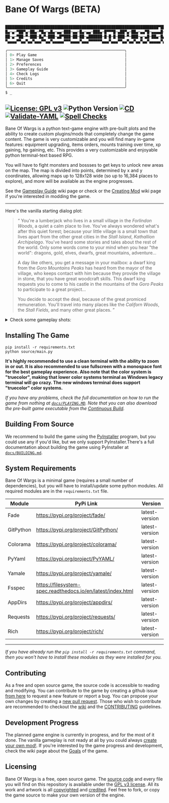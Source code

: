 # Bane Of Wargs (BETA)

```bash

████████████████████████████████████████████████████████████████████▀███████
█▄─▄─▀██▀▄─██▄─▀█▄─▄█▄─▄▄─███─▄▄─█▄─▄▄─███▄─█▀▀▀█─▄██▀▄─██▄─▄▄▀█─▄▄▄▄█─▄▄▄▄█
██─▄─▀██─▀─███─█▄▀─███─▄█▀███─██─██─▄██████─█─█─█─███─▀─███─▄─▄█─██▄─█▄▄▄▄─█
▀▄▄▄▄▀▀▄▄▀▄▄▀▄▄▄▀▀▄▄▀▄▄▄▄▄▀▀▀▄▄▄▄▀▄▄▄▀▀▀▀▀▀▄▄▄▀▄▄▄▀▀▄▄▀▄▄▀▄▄▀▄▄▀▄▄▄▄▄▀▄▄▄▄▄▀

╭────────────────────────────────────────────────────╮
│ 0> Play Game                                       │
│ 1> Manage Saves                                    │
│ 2> Preferences                                     │
│ 3> Gameplay Guide                                  │
│ 4> Check Logs                                      │
│ 5> Credits                                         │
│ 6> Quit                                            │
╰────────────────────────────────────────────────────╯
$ _
```
[![License: GPL v3](https://img.shields.io/badge/License-GPLv3-blue.svg)](https://www.gnu.org/licenses/gpl-3.0)
![Python Version](https://badgen.net/badge/python/3.12/blue?icon=python)
[![CD](https://github.com/Dungeons-of-Kathallion/Bane-Of-Wargs/actions/workflows/cd.yaml/badge.svg)](https://github.com/Dungeons-of-Kathallion/Bane-Of-Wargs/actions/workflows/cd.yaml)
[![Validate-YAML](https://github.com/Dungeons-of-Kathallion/Bane-Of-Wargs/actions/workflows/yaml_checks.yaml/badge.svg)](https://github.com/Dungeons-of-Kathallion/Bane-Of-Wargs/actions/workflows/yaml_checks.yaml)
[![Spell Checks](https://github.com/Dungeons-of-Kathallion/Bane-Of-Wargs/actions/workflows/spell_checks.yaml/badge.svg)](https://github.com/Dungeons-of-Kathallion/Bane-Of-Wargs/actions/workflows/spell_checks.yaml)
---

Bane Of Wargs is a python text-game engine with pre-built plots and the ability to create custom plugins/mods that completely change the game content. The game is very customizable and you will find many in-game features: equipment upgrading, items orders, mounts training over time, xp gaining, hp gaining, etc. This provides a very customizable and enjoyable python terminal-text based RPG.

You will have to fight monsters and bossses to get keys to unlock new areas on the map. The map is divided into points, determined by x and y coordinates, allowing maps up to 128x128 wide (so up to 16,384 places to explore), and more will be available as the engine progresses.

See the [Gameplay Guide](https://github.com/Dungeons-of-Kathallion/Bane-Of-Wargs/wiki/Gameplay-Guide) wiki page or check or the [Creating Mod](https://github.com/Dungeons-of-Kathallion/Bane-Of-Wargs/wiki/Creating-Mods) wiki page if you're interested in modding the game.

---

Here's the vanilla starting dialog plot:
> “
> You're a lumberjack who lives in a small village in the _Forlindon Woods_, a quiet a calm place to live. You've always wondered what's after this quiet forest; because your little village is a small town that lives apart from the other great cities in the _Stall Island_, _Kathallion Archipelago_. You've heard some stories and tales about the rest of the world. Only some words come to your mind when you hear "the world": dragons, gold, elves, dwarfs, great mountains, adventure...
>
> A day like others, you get a message in your mailbox: a dwarf king from the _Goro Mountains Peaks_ has heard from the mayor of the village, who keeps contact with him because they provide the village in stone, that you have great woodcraft skills. This dwarf king requests you to come to his castle in the mountains of the _Goro Peaks_ to participate to a great project...
>
> You decide to accept the deal, because of the great promiced remuneration. You'll travel into many places like the _Californ Woods_, the _Stall Fields_, and many other great places.
> ”

<details>

<summary>Check some gameplay shots:</summary>

![Screenshot from 2024-03-15 19-10-58](https://github.com/Dungeons-of-Kathallion/Bane-Of-Wargs/assets/87318892/027e11fe-cf7b-4f08-9e24-9bb165fb089f)
---
![Screenshot from 2024-03-15 19-10-44](https://github.com/Dungeons-of-Kathallion/Bane-Of-Wargs/assets/87318892/4db77509-edcf-4124-945c-b62ecde4b677)
---
![Screenshot from 2024-03-15 19-10-21](https://github.com/Dungeons-of-Kathallion/Bane-Of-Wargs/assets/87318892/22630735-c39a-4d31-aaeb-ecc9dc555440)
---
![Screenshot from 2024-03-15 19-10-10](https://github.com/Dungeons-of-Kathallion/Bane-Of-Wargs/assets/87318892/937e8139-6f6a-4e6f-a9d2-10c2c54b6e0a)
---
![Screenshot from 2024-03-15 19-10-06](https://github.com/Dungeons-of-Kathallion/Bane-Of-Wargs/assets/87318892/a4bd5464-87fa-486b-9e89-f0172532edeb)
---
![Screenshot from 2024-03-15 19-09-58](https://github.com/Dungeons-of-Kathallion/Bane-Of-Wargs/assets/87318892/96e980d1-d085-429e-b056-597194177157)
---
![Screenshot from 2024-03-15 19-09-43](https://github.com/Dungeons-of-Kathallion/Bane-Of-Wargs/assets/87318892/5e134855-46a2-496a-a8db-0326b9561b10)
---
![Screenshot from 2024-03-15 19-09-08](https://github.com/Dungeons-of-Kathallion/Bane-Of-Wargs/assets/87318892/1162ed85-d2b1-4b81-81a1-925f42713b28)
---
![Screenshot from 2024-03-15 19-08-44](https://github.com/Dungeons-of-Kathallion/Bane-Of-Wargs/assets/87318892/ccbeb0db-d5e4-4b27-9f7d-11e561e12dd4)
---
![Screenshot from 2024-03-15 19-08-29](https://github.com/Dungeons-of-Kathallion/Bane-Of-Wargs/assets/87318892/bc6aa333-bcf3-4bf2-b9d2-2c28d1a1f634)
---
![Screenshot from 2024-03-15 19-08-17](https://github.com/Dungeons-of-Kathallion/Bane-Of-Wargs/assets/87318892/e323d2a4-103f-4ecc-9da0-947ab5b03c3e)
---
![Screenshot from 2024-03-15 19-07-40](https://github.com/Dungeons-of-Kathallion/Bane-Of-Wargs/assets/87318892/7d1cea75-ec80-4ca6-b098-5191584e0e29)
---
![Screenshot from 2024-03-15 19-06-56](https://github.com/Dungeons-of-Kathallion/Bane-Of-Wargs/assets/87318892/53a7c07d-15eb-4002-bddc-f40ab4b327e5)
---
![Screenshot from 2024-03-15 19-06-33](https://github.com/Dungeons-of-Kathallion/Bane-Of-Wargs/assets/87318892/85754f0d-fc1b-4cf4-8226-1962a050628d)
---
![Screenshot from 2024-03-15 19-06-23](https://github.com/Dungeons-of-Kathallion/Bane-Of-Wargs/assets/87318892/1b33bfc7-feb3-4404-8267-3a4f8de3f817)
---
![Screenshot from 2024-03-15 19-06-08](https://github.com/Dungeons-of-Kathallion/Bane-Of-Wargs/assets/87318892/e3de6e0e-1b5f-4da2-8e23-333046ac7a16)
---
![Screenshot from 2024-03-15 19-05-39](https://github.com/Dungeons-of-Kathallion/Bane-Of-Wargs/assets/87318892/88144fe6-ae0c-4027-8667-bd52713bb527)
---
![Screenshot from 2024-03-15 19-05-23](https://github.com/Dungeons-of-Kathallion/Bane-Of-Wargs/assets/87318892/4333249c-c50b-42e9-b377-9646e01782a7)
---
![Screenshot from 2024-03-15 19-05-02](https://github.com/Dungeons-of-Kathallion/Bane-Of-Wargs/assets/87318892/f4990255-7f2e-4e76-a0f1-6da970f90070)
---
![Screenshot from 2024-03-15 19-04-47](https://github.com/Dungeons-of-Kathallion/Bane-Of-Wargs/assets/87318892/ab69ab07-d780-4b9d-ba75-de8ff6c3e86f)
---
![Screenshot from 2024-03-15 19-04-18](https://github.com/Dungeons-of-Kathallion/Bane-Of-Wargs/assets/87318892/a464e761-d67a-4fce-b5bf-03650618dd96)
---
![Screenshot from 2024-03-15 19-04-06](https://github.com/Dungeons-of-Kathallion/Bane-Of-Wargs/assets/87318892/bbe57829-d879-42e0-b005-dd00e98b41d6)
---
![Screenshot from 2024-03-15 19-03-45](https://github.com/Dungeons-of-Kathallion/Bane-Of-Wargs/assets/87318892/00271e64-78be-4638-ad34-3726d5eb45b8)
---
![Screenshot from 2024-03-15 19-03-14](https://github.com/Dungeons-of-Kathallion/Bane-Of-Wargs/assets/87318892/f9828aea-e5f1-4908-8ca6-e3716580964b)
---
![Screenshot from 2024-03-15 19-02-57](https://github.com/Dungeons-of-Kathallion/Bane-Of-Wargs/assets/87318892/d28eab41-ab2f-4665-9a2b-36da62219c6c)
---
![Screenshot from 2024-03-15 19-02-14](https://github.com/Dungeons-of-Kathallion/Bane-Of-Wargs/assets/87318892/bbecaf2c-7766-48b5-8a24-eca909450597)
---
![Screenshot from 2024-03-15 19-01-29](https://github.com/Dungeons-of-Kathallion/Bane-Of-Wargs/assets/87318892/311137a4-c213-4968-a1c2-fa9585e562da)
---
![Screenshot from 2024-03-15 19-01-12](https://github.com/Dungeons-of-Kathallion/Bane-Of-Wargs/assets/87318892/f74178db-e9c0-4c08-9abf-df3ddc25cd9c)
---

</details>

## Installing The Game

```
pip install -r requirements.txt
python source/main.py
```

**It's highly recommended to use a clean terminal with the ability to zoom in or out. It is also recommended to use fullscreen with a monospace font for the best gameplay experience.**
**Also note that the color system is "truecolor", making that lower color systems terminal as Windows legacy terminal will go crazy. The new windows terminal does support "truecolor" color systems.**

_If you have any problems, check the full documentation on how to run the game from nothing at [`docs/PLAYING.MD`](https://github.com/Dungeons-of-Kathallion/Bane-Of-Wargs/blob/master/docs/PLAYING.md)._
_Note that you can also download the pre-built game executable from the [Continuous Build](https://github.com/Dungeons-of-Kathallion/Bane-Of-Wargs/releases/tag/9.9.9-continuous)._

## Building From Source

We recommend to build the game using the [PyInstaller](https://pyinstaller.org/en/stable/) program, but you could use any if you'd like, but we only support PyInstaller.There's a full documentation about building the game using PyInstaller at [`docs/BUILDING.md`](https://github.com/Dungeons-of-Kathallion/Bane-Of-Wargs/blob/master/docs/BUILDING.md).

## System Requirements

Bane Of Wargs is a minimal game (requires a small number of dependencies), but you will have to install/update some python modules.
All required modules are in the `requirements.txt` file.

| Module    | PyPi Link                                                   | Version        |
|-----------|-------------------------------------------------------------|----------------|
| Fade      | https://pypi.org/project/fade/                              | latest-version |
| GitPython | https://pypi.org/project/GitPython/                         | latest-version |
| Colorama  | https://pypi.org/project/colorama/                          | latest-version |
| PyYaml    | https://pypi.org/project/PyYAML/                            | latest-version |
| Yamale    | https://pypi.org/project/yamale/                            | latest-version |
| Fsspec    | https://filesystem-spec.readthedocs.io/en/latest/index.html | latest-version |
| AppDirs   | https://pypi.org/project/appdirs/                           | latest-version |
| Requests  | https://pypi.org/project/requests/                          | latest-version |
| Rich      | https://pypi.org/project/rich/                              | latest-version |

---

_If you have already run the `pip install -r requirements.txt` command, then you won't have to install these modules as they were installed for you._

## Contributing

As a free and open source game, the source code is accessible to reading and modifying. You can contribute to the game by creating a github issue [from here](https://github.com/Dungeons-of-Kathallion/Bane-Of-Wargs/issues/new/choose) to request a new feature or report a bug. You can propose your own changes by creating a [new pull request](https://github.com/Dungeons-of-Kathallion/Bane-Of-Wargs/pulls). Those who wish to contribute are recommended to checkout the [wiki](https://github.com/Dungeons-of-Kathallion/Bane-Of-Wargs/wiki) and the [CONTRIBUTING](https://github.com/Dungeons-of-Kathallion/Bane-Of-Wargs/blob/master/.github/CONTRIBUTING.md) guidelines.

## Development Progress

The planned game engine is currently in progress, and for the most of it done. The vanilla gameplay is not ready at all by you could always [create your own mod!](https://github.com/Dungeons-of-Kathallion/Bane-Of-Wargs/wiki/Creating-Mods). If you're interested by the game progress and development, check the wiki page about the [Goals](https://github.com/Dungeons-of-Kathallion/Bane-Of-Wargs/wiki/Game-Progression) of the game.

## Licensing

Bane Of Wargs is a free, open source game. The [source code](https://github.com/Dungeons-of-Kathallion/Bane-Of-Wargs/tree/master/source) and every file you will find on this repository is available under the [GPL v3 license](https://github.com/Dungeons-of-Kathallion/Bane-Of-Wargs?tab=GPL-3.0-1-ov-file#readme).
All its work and artwork is all [copyrighted](https://github.com/Dungeons-of-Kathallion/Bane-Of-Wargs/blob/master/copyright) and [credited](https://github.com/Dungeons-of-Kathallion/Bane-Of-Wargs/blob/master/credits.txt). Feel free to fork, or copy the game source to make your own version of the engine.
